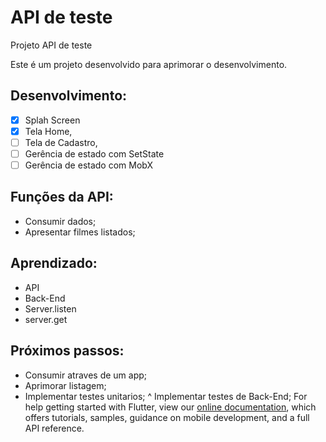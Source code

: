 # API de teste

Projeto API de teste

Este é um projeto desenvolvido para aprimorar o desenvolvimento.


    
## Desenvolvimento:
- [x] Splah Screen
- [X] Tela Home,
- [ ] Tela de Cadastro,
- [ ] Gerência de estado com SetState
- [ ] Gerência de estado com MobX

## Funções da API:
* Consumir dados;
* Apresentar filmes listados;

## Aprendizado:
* API
* Back-End
* Server.listen
* server.get

## Próximos passos:
    
* Consumir atraves de um app;
* Aprimorar listagem;
* Implementar testes unitarios;
^ Implementar testes de Back-End;
For help getting started with Flutter, view our
[online documentation](https://flutter.dev/docs), which offers tutorials,
samples, guidance on mobile development, and a full API reference.
